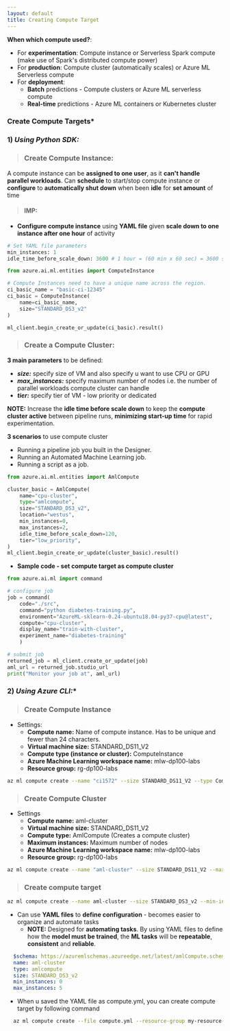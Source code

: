 ```yaml
---
layout: default
title: Creating Compute Target
---
```


**When which compute used?**: 
- For **experimentation**: Compute instance or Serverless Spark compute (make use of Spark's distributed compute power)
- For **production**: Compute cluster (automatically scales) or Azure ML Serverless compute
- For **deployment**: 
  - **Batch** predictions - Compute clusters or Azure ML serverless compute
  - **Real-time** predictions - Azure ML containers or Kubernetes cluster

### Create Compute Targets*

### 1) **_Using Python SDK:_**

> ### **Create Compute Instance:** 

A compute instance can be **assigned to one user**, as it **can't handle parallel workloads**. Can **schedule** to start/stop compute instance or **configure** to **automatically shut down** when been **idle** for **set amount** of time

> #### IMP:
- **Configure compute instance** using **YAML file** given **scale down to one instance after one hour** of activity
```python
# Set YAML file parameters
min_instances: 1 
idle_time_before_scale_down: 3600 # 1 hour = (60 min x 60 sec) = 3600 seconds
```

```python
from azure.ai.ml.entities import ComputeInstance

# Compute Instances need to have a unique name across the region.
ci_basic_name = "basic-ci-12345"
ci_basic = ComputeInstance(
    name=ci_basic_name, 
    size="STANDARD_DS3_v2"
)

ml_client.begin_create_or_update(ci_basic).result()
```
> ### **Create a Compute Cluster:**

**3 main parameters** to be defined:
- **_size:_** specify size of VM and also specify u want to use CPU or GPU
- **_max_instances:_** specify maximum number of nodes i.e. the number of parallel workloads compute cluster can handle
- **_tier:_** specify tier of VM - low priority or dedicated

**NOTE:** Increase the **idle time before scale down** to keep the **compute cluster active** between pipeline runs, **minimizing start-up time** for rapid experimentation.

**3 scenarios** to use compute cluster 
- Running a pipeline job you built in the Designer.
- Running an Automated Machine Learning job.
- Running a script as a job.

```python
from azure.ai.ml.entities import AmlCompute

cluster_basic = AmlCompute(
    name="cpu-cluster",
    type="amlcompute",
    size="STANDARD_DS3_v2",
    location="westus",
    min_instances=0,
    max_instances=2,
    idle_time_before_scale_down=120,
    tier="low_priority",
)
ml_client.begin_create_or_update(cluster_basic).result()
```

- **Sample code - set compute target as compute cluster**

```python
from azure.ai.ml import command

# configure job
job = command(
    code="./src",
    command="python diabetes-training.py",
    environment="AzureML-sklearn-0.24-ubuntu18.04-py37-cpu@latest",
    compute="cpu-cluster",
    display_name="train-with-cluster",
    experiment_name="diabetes-training"
    )

# submit job
returned_job = ml_client.create_or_update(job)
aml_url = returned_job.studio_url
print("Monitor your job at", aml_url)
```

### 2) **_Using Azure CLI:_***

> ### **Create Compute Instance** 

- Settings:
  - **Compute name:** Name of compute instance. Has to be unique and fewer than 24 characters.
  - **Virtual machine size:** STANDARD_DS11_V2
  - **Compute type (instance or cluster):** ComputeInstance
  - **Azure Machine Learning workspace name:** mlw-dp100-labs
  - **Resource group:** rg-dp100-labs

```bash
az ml compute create --name "ci1572" --size STANDARD_DS11_V2 --type ComputeInstance -w mlw-dp100-labs -g rg-dp100-labs
```

> ### **Create Compute Cluster**

- Settings
  - **Compute name:** aml-cluster
  - **Virtual machine size:** STANDARD_DS11_V2
  - **Compute type:** AmlCompute (Creates a compute cluster)
  - **Maximum instances:** Maximum number of nodes
  - **Azure Machine Learning workspace name:** mlw-dp100-labs
  - **Resource group:** rg-dp100-labs

```bash
az ml compute create --name "aml-cluster" --size STANDARD_DS11_V2 --max-instances 2 --type AmlCompute -w mlw-dp100-labs -g rg-dp100-labs
```

> ### **Create compute target**

```bash
az ml compute create --name aml-cluster --size STANDARD_DS3_v2 --min-instances 0 --max-instances 5 --type AmlCompute --resource-group my-resource-group --workspace-name my-workspace
```

- Can use **YAML files** to **define configuration** - becomes easier to organize and automate tasks
  - **NOTE:** Designed for **automating tasks**. By using YAML files to define how the **model must be trained**, the **ML tasks** will be **repeatable**, **consistent** and **reliable**.

```yml
  $schema: https://azuremlschemas.azureedge.net/latest/amlCompute.schema.json 
  name: aml-cluster
  type: amlcompute
  size: STANDARD_DS3_v2
  min_instances: 0
  max_instances: 5
```

- When u saved the YAML file as compute.yml, you can create compute target by following command

```bash
  az ml compute create --file compute.yml --resource-group my-resource-group --workspace-name my-workspace
```
